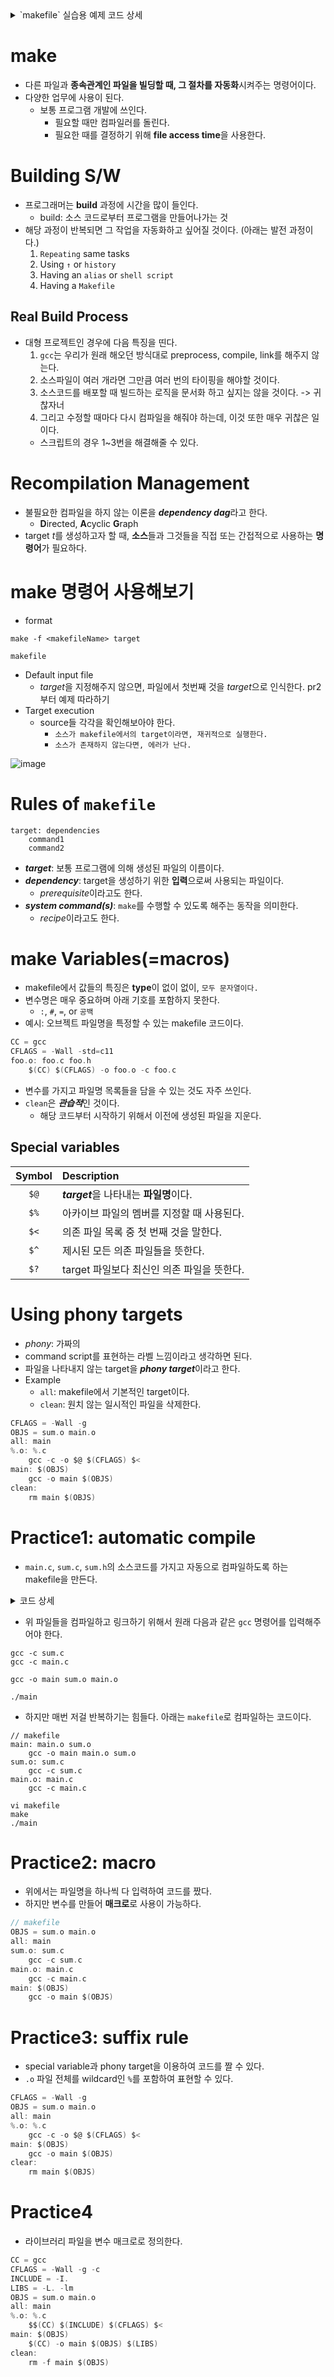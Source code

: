 <details><summary>`makefile` 실습용 예제 코드 상세</summary>
<div markdown="1">

```main.c
// main.c
#include <stdio.h>
#include <stdlib.h>
#include "sum.h"

int main(int argc, char *argv[]) {
    int c;
    c = sum(1, 2);
    printf("The sum of 1 and 2 is %d\n", c);
    exit(0);
}
```
```sum.c
// sum.c
int sum(int a, int b) {}
    int c;
    c = a + b;
    return c;
```
```c
// sum.h
#ifndef _SUM_H_
#define _SUM_H_

int sum(int a, int b);

#endif
```
</div></details>

# make
- 다른 파일과 **종속관계인 파일을 빌딩할 때, 그 절차를 자동화**시켜주는 명령어이다.
- 다양한 업무에 사용이 된다.
    - 보통 프로그램 개발에 쓰인다.
        - 필요할 때만 컴파일러를 돌린다.
        - 필요한 때를 결정하기 위해 **file access time**을 사용한다.

# Building S/W
- 프로그래머는 **build** 과정에 시간을 많이 들인다.
    - build: 소스 코드로부터 프로그램을 만들어나가는 것
- 해당 과정이 반복되면 그 작업을 자동화하고 싶어질 것이다. (아래는 발전 과정이다.)
    1. `Repeating` same tasks
    2. Using `↑` or `history`
    3. Having an `alias` or `shell script`
    4. Having a `Makefile`
## Real Build Process
- 대형 프로젝트인 경우에 다음 특징을 띤다.
    1. `gcc`는 우리가 원래 해오던 방식대로 preprocess, compile, link를 해주지 않는다.
    2. 소스파일이 여러 개라면 그만큼 여러 번의 타이핑을 해야할 것이다.
    3. 소스코드를 배포할 때 빌드하는 로직을 문서화 하고 싶지는 않을 것이다. -> 귀찮자너
    4. 그리고 수정할 때마다 다시 컴파일을 해줘야 하는데, 이것 또한 매우 귀찮은 일이다.
    - 스크립트의 경우 1~3번을 해결해줄 수 있다.

# Recompilation Management
- 불필요한 컴파일을 하지 않는 이론을 ***dependency dag***라고 한다. 
    - **D**irected, **A**cyclic **G**raph
- target *t*를 생성하고자 할 때, **소스**들과 그것들을 직접 또는 간접적으로 사용하는 **명령어**가 필요하다.

# make 명령어 사용해보기
- format
```shell
make -f <makefileName> target
```
```shell
makefile
```
- Default input file
    - *target*을 지정해주지 않으면, 파일에서 첫번째 것을 *target*으로 인식한다.
    pr2부터 예제 따라하기
- Target execution
    - source들 각각을 확인해보아야 한다.
        - `소스가 makefile에서의 target이라면, 재귀적으로 실행한다.`
        - `소스가 존재하지 않는다면, 에러가 난다.`

![image](https://github.com/redzzzi/UnixSystem24spring/assets/127263392/d4bebbdc-c98f-491d-971a-7a7b3ce9c094)

# Rules of `makefile`
```shell
target: dependencies
    command1
    command2
```
- ***target***: 보통 프로그램에 의해 생성된 파일의 이름이다.
- ***dependency***: target을 생성하기 위한 **입력**으로써 사용되는 파일이다.
    - *prerequisite*이라고도 한다. 
- ***system command(s)***: `make`를 수행할 수 있도록 해주는 동작을 의미한다.
    - *recipe*이라고도 한다.

# make **Variables(=macros)**
- makefile에서 값들의 특징은 **type**이 없이 없이, `모두 문자열이다.`
- 변수명은 매우 중요하며 아래 기호를 포함하지 못한다.
    - `:`, `#`, `=`, or `공백`
- 예시: 오브젝트 파일명을 특정할 수 있는 makefile 코드이다.
```c
CC = gcc
CFLAGS = -Wall -std=c11
foo.o: foo.c foo.h
    $(CC) $(CFLAGS) -o foo.o -c foo.c
```

- 변수를 가지고 파일명 목록들을 담을 수 있는 것도 자주 쓰인다.
- `clean`은 ***관습적***인 것이다.
    - 해당 코드부터 시작하기 위해서 이전에 생성된 파일을 지운다.

## Special variables
| Symbol | Description |
| :---: | :--- |
| `$@` | ***target***을 나타내는 **파일명**이다. |
| `$%` | 아카이브 파일의 멤버를 지정할 때 사용된다. |
| `$<` | 의존 파일 목록 중 첫 번째 것을 말한다. |
| `$^` | 제시된 모든 의존 파일들을 뜻한다. |
| `$?` | target 파일보다 최신인 의존 파일을 뜻한다. |

# Using **phony targets**
- *phony*: 가짜의
- command script를 표현하는 라벨 느낌이라고 생각하면 된다.
- 파일을 나타내지 않는 target을 ***phony target***이라고 한다.
- Example
    - `all`: makefile에서 기본적인 target이다.
    - `clean`: 원치 않는 일시적인 파일을 삭제한다.
```c
CFLAGS = -Wall -g
OBJS = sum.o main.o
all: main
%.o: %.c
    gcc -c -o $@ $(CFLAGS) $<
main: $(OBJS)
    gcc -o main $(OBJS)
clean:
    rm main $(OBJS)
```

# Practice1: automatic compile
- `main.c`, `sum.c`, `sum.h`의 소스코드를 가지고 자동으로 컴파일하도록 하는 makefile을 만든다.

<details><summary>코드 상세</summary>
<div markdown="1">

```main.c
// main.c
#include <stdio.h>
#include <stdlib.h>
#include "sum.h"

int main(int argc, char *argv[]) {
    int c;
    c = sum(1, 2);
    printf("The sum of 1 and 2 is %d\n", c);
    exit(0);
}
```
```sum.c
// sum.c
int sum(int a, int b) {}
    int c;
    c = a + b;
    return c;
```
```c
// sum.h
#ifndef _SUM_H_
#define _SUM_H_

int sum(int a, int b);

#endif
```

</div></details>

- 위 파일들을 컴파일하고 링크하기 위해서 원래 다음과 같은 `gcc` 명령어를 입력해주어야 한다.
```shell
gcc -c sum.c
gcc -c main.c

gcc -o main sum.o main.o
```
```shell
./main
```
- 하지만 매번 저걸 반복하기는 힘들다. 아래는 `makefile`로 컴파일하는 코드이다.
```shell
// makefile
main: main.o sum.o
    gcc -o main main.o sum.o
sum.o: sum.c
    gcc -c sum.c
main.o: main.c
    gcc -c main.c
```
```shell
vi makefile
make
./main
```

# Practice2: macro
- 위에서는 파일명을 하나씩 다 입력하여 코드를 짰다.
- 하지만 변수를 만들어 **매크로**로 사용이 가능하다.
```c
// makefile
OBJS = sum.o main.o
all: main
sum.o: sum.c
    gcc -c sum.c
main.o: main.c
    gcc -c main.c
main: $(OBJS)
    gcc -o main $(OBJS)
```

# Practice3: suffix rule
- special variable과 phony target을 이용하여 코드를 짤 수 있다.
- `.o` 파일 전체를 wildcard인 `%`를 포함하여 표현할 수 있다.
```c
CFLAGS = -Wall -g
OBJS = sum.o main.o
all: main
%.o: %.c
    gcc -c -o $@ $(CFLAGS) $<
main: $(OBJS)
    gcc -o main $(OBJS)
clear:
    rm main $(OBJS)
```

# Practice4
- 라이브러리 파일을 변수 매크로로 정의한다.
```c
CC = gcc
CFLAGS = -Wall -g -c
INCLUDE = -I.
LIBS = -L. -lm
OBJS = sum.o main.o
all: main
%.o: %.c
    $$(CC) $(INCLUDE) $(CFLAGS) $<
main: $(OBJS)
    $(CC) -o main $(OBJS) $(LIBS)
clean:
    rm -f main $(OBJS)
```
